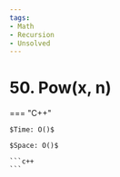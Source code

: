 ```yaml
---
tags:
- Math
- Recursion
- Unsolved
---
```



# 50. Pow(x, n)

=== "C++"

    $Time: O()$

    $Space: O()$

    ```c++
    ```